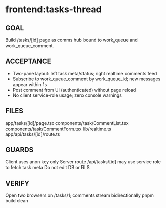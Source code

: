 # frontend:tasks-thread

## GOAL

Build /tasks/[id] page as comms hub bound to work_queue and work_queue_comment.

## ACCEPTANCE

- Two-pane layout: left task meta/status; right realtime comments feed
- Subscribe to work_queue_comment by work_queue_id; new messages appear within 1s
- Post comment from UI (authenticated) without page reload
- No client service-role usage; zero console warnings

## FILES

app/tasks/[id]/page.tsx
components/task/CommentList.tsx
components/task/CommentForm.tsx
lib/realtime.ts
app/api/tasks/[id]/route.ts

## GUARDS

Client uses anon key only
Server route /api/tasks/[id] may use service role to fetch task meta
Do not edit DB or RLS

## VERIFY

Open two browsers on /tasks/1; comments stream bidirectionally
pnpm build clean
